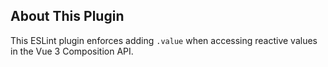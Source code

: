 ## About This Plugin

This ESLint plugin enforces adding `.value` when accessing reactive values in the Vue 3 Composition API.
